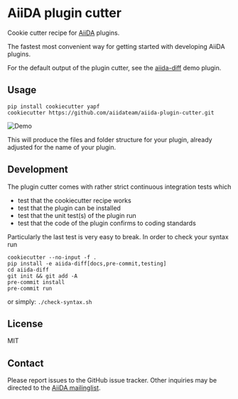 # AiiDA plugin cutter

Cookie cutter recipe for [AiiDA](http://www.aiida.net) plugins.

The fastest most convenient way for getting started with developing AiiDA plugins.

For the default output of the plugin cutter, see the [aiida-diff](https://github.com/aiidateam/aiida-diff) demo plugin.

## Usage

    pip install cookiecutter yapf
    cookiecutter https://github.com/aiidateam/aiida-plugin-cutter.git

![Demo](https://image.ibb.co/ct6rL8/aiida_plugin_cutter.gif "The fastest way to kickstart an AiiDA plugin.")

This will produce the files and folder structure for your plugin,
already adjusted for the name of your plugin.

## Development

The plugin cutter comes with rather strict continuous integration tests which

 * test that the cookiecutter recipe works
 * test that the plugin can be installed
 * test that the unit test(s) of the plugin run
 * test that the code of the plugin confirms to coding standards

Particularly the last test is very easy to break.
In order to check your syntax run
```
cookiecutter --no-input -f .
pip install -e aiida-diff[docs,pre-commit,testing]
cd aiida-diff
git init && git add -A
pre-commit install
pre-commit run
```
or simply: `./check-syntax.sh`


## License

MIT

## Contact

Please report issues to the GitHub issue tracker. Other inquiries may be
directed to the [AiiDA mailinglist](http://www.aiida.net/mailing-list/).
